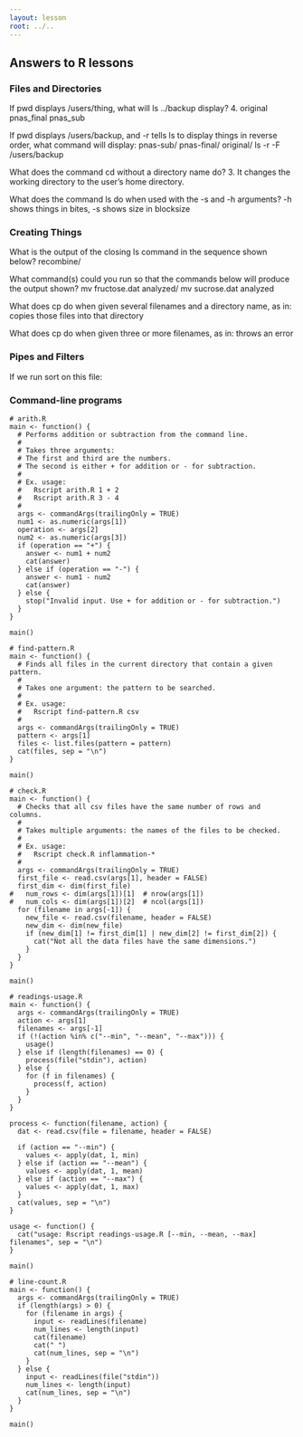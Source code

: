 ```yaml
---
layout: lesson
root: ../..
---
```




## Answers to R lessons



### Files and Directories



If pwd displays /users/thing, what will ls ../backup display?
4. original pnas_final pnas_sub

If pwd displays /users/backup, and -r tells ls to display things in reverse order, what command will display:
pnas-sub/ pnas-final/ original/
ls -r -F /users/backup

What does the command cd without a directory name do?
3. It changes the working directory to the user’s home directory.

What does the command ls do when used with the -s and -h arguments?
-h shows things in bites, -s shows size in blocksize



### Creating Things



What is the output of the closing ls command in the sequence shown below?
recombine/

What command(s) could you run so that the commands below will produce the output shown?
mv fructose.dat analyzed/
mv sucrose.dat analyzed

What does cp do when given several filenames and a directory name, as in:
copies those files into that directory

What does cp do when given three or more filenames, as in:
throws an error



### Pipes and Filters



If we run sort on this file:


### Command-line programs



<pre class='in'><code># arith.R
main <- function() {
  # Performs addition or subtraction from the command line.
  #
  # Takes three arguments:
  # The first and third are the numbers.
  # The second is either + for addition or - for subtraction.
  #
  # Ex. usage:
  #   Rscript arith.R 1 + 2
  #   Rscript arith.R 3 - 4
  #
  args <- commandArgs(trailingOnly = TRUE)
  num1 <- as.numeric(args[1])
  operation <- args[2]
  num2 <- as.numeric(args[3])
  if (operation == "+") {
    answer <- num1 + num2
    cat(answer)
  } else if (operation == "-") {
    answer <- num1 - num2
    cat(answer)
  } else {
    stop("Invalid input. Use + for addition or - for subtraction.")
  }
}

main()</code></pre>


<pre class='in'><code># find-pattern.R
main <- function() {
  # Finds all files in the current directory that contain a given pattern.
  #
  # Takes one argument: the pattern to be searched.
  #
  # Ex. usage:
  #   Rscript find-pattern.R csv
  #
  args <- commandArgs(trailingOnly = TRUE)
  pattern <- args[1]
  files <- list.files(pattern = pattern)
  cat(files, sep = "\n")
}

main()</code></pre>



<pre class='in'><code># check.R
main <- function() {
  # Checks that all csv files have the same number of rows and columns.
  #
  # Takes multiple arguments: the names of the files to be checked.
  #
  # Ex. usage:
  #   Rscript check.R inflammation-*
  #
  args <- commandArgs(trailingOnly = TRUE)
  first_file <- read.csv(args[1], header = FALSE)
  first_dim <- dim(first_file)
#   num_rows <- dim(args[1])[1]  # nrow(args[1])
#   num_cols <- dim(args[1])[2]  # ncol(args[1])
  for (filename in args[-1]) {
    new_file <- read.csv(filename, header = FALSE)
    new_dim <- dim(new_file)
    if (new_dim[1] != first_dim[1] | new_dim[2] != first_dim[2]) {
      cat("Not all the data files have the same dimensions.")
    }
  }
}

main()</code></pre>


<pre class='in'><code># readings-usage.R
main <- function() {
  args <- commandArgs(trailingOnly = TRUE)
  action <- args[1]
  filenames <- args[-1]
  if (!(action %in% c("--min", "--mean", "--max"))) {
    usage()
  } else if (length(filenames) == 0) {
    process(file("stdin"), action)
  } else {  
    for (f in filenames) {
      process(f, action)
    }
  }
}

process <- function(filename, action) {
  dat <- read.csv(file = filename, header = FALSE)
  
  if (action == "--min") {
    values <- apply(dat, 1, min)
  } else if (action == "--mean") {
    values <- apply(dat, 1, mean)
  } else if (action == "--max") {
    values <- apply(dat, 1, max)
  }
  cat(values, sep = "\n")
}

usage <- function() {
  cat("usage: Rscript readings-usage.R [--min, --mean, --max] filenames", sep = "\n")
}

main()</code></pre>



<pre class='in'><code># line-count.R
main <- function() {
  args <- commandArgs(trailingOnly = TRUE)
  if (length(args) > 0) {
    for (filename in args) {
      input <- readLines(filename)
      num_lines <- length(input)
      cat(filename)
      cat(" ")
      cat(num_lines, sep = "\n")
    }
  } else {
    input <- readLines(file("stdin"))
    num_lines <- length(input)
    cat(num_lines, sep = "\n")
  }
}

main()</code></pre>
